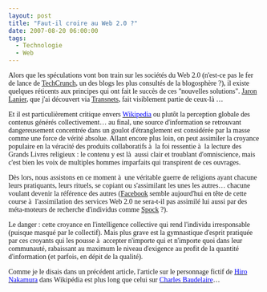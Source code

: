```yaml
---
layout: post
title: "Faut-il croire au Web 2.0 ?"
date: 2007-08-20 06:00:00
tags:
  - Technologie
  - Web
---
```


<font face="Calibri">

</font>

<font face="Calibri">Alors que les spéculations vont bon train sur les sociétés du Web 2.0 (n'est-ce pas le fer de lance de [TechCrunch](//techcrunch.com/europe/), un des blogs les plus consultés de la blogosphère&nbsp;?), il existe quelques réticents aux principes qui ont fait le succès de ces "nouvelles solutions". </font>[<font face="Calibri">Jaron Lanier</font>](//edge.org/3rd_culture/lanier06/lanier06_index.html)<font face="Calibri">, que j'ai découvert via </font>[<font face="Calibri">Transnets</font>](http://pisani.blog.lemonde.fr/2007/08/16/contre-web2-jaron-lanier/)<font face="Calibri">, fait visiblement partie de ceux-là …</font>

<font face="Calibri">Et il est particulièrement critique envers </font>[<font color="#0000ff" face="Calibri">Wikipedia</font>](http://www.wikipedia.fr/)<font face="Calibri"> ou plutôt la perception globale des contenus générés collectivement… au final, une source d'information se retrouvant dangereusement concentrée dans un goulot d'étranglement est considérée par la masse comme une force de vérité absolue. Allant encore plus loin, on peut assimiler la croyance populaire en la véracité des produits collaboratifs à  la foi ressentie à  la lecture des Grands Livres religieux&nbsp;: le contenu y est là  aussi clair et troublant d'omniscience, mais c'est bien les voix de multiples hommes imparfaits qui transpirent de ces ouvrages.</font>

<font face="Calibri">Dès lors, nous assistons en ce moment à  une véritable guerre de religions ayant chacune leurs pratiquants, leurs rituels, se copiant ou s'assimilant les unes les autres… chacune voulant devenir la référence des autres (</font>[<font face="Calibri">Facebook</font>](//www.facebook.com/)<font face="Calibri"> semble aujourd'hui en tête de cette course à  l'assimilation des services Web 2.0 ne sera-t-il pas assimilé lui aussi par des méta-moteurs de recherche d'individus comme </font>[<font face="Calibri">Spock</font>](http://www.zabasearch.com)<font face="Calibri">&nbsp;?).</font>

<font face="Calibri">Le danger&nbsp;: cette croyance en l'intelligence collective qui rend l'individu irresponsable (puisque masqué par le collectif). Mais plus grave est la gymnastique d'esprit pratiquée par ces croyants qui les pousse à  accepter n'importe qui et n'importe quoi dans leur communauté, rabaissant au maximum le niveau d'exigence au profit de la quantité d'information (et parfois, en dépit de la qualité).</font>

<font face="Calibri">Comme je le disais dans un précédent article, l'article sur le personnage fictif de </font>[<font color="#0000ff" face="Calibri">Hiro Nakamura</font>](//en.wikipedia.org/wiki/Hiro_Nakamura)<font face="Calibri"> dans Wikipédia est plus long que celui sur </font>[<font color="#0000ff" face="Calibri">Charles Baudelaire</font>](http://fr.wikipedia.org/wiki/Charles_Baudelaire)<font face="Calibri">…</font>